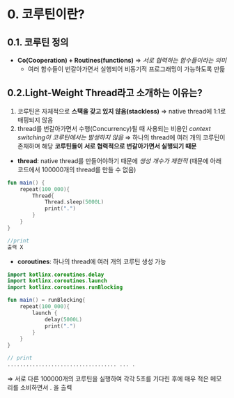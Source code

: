 # 0. 코루틴이란?

## 0.1. 코루틴 정의
- **Co(Cooperation) + Routines(functions)** ⇒ *서로 협력하는 함수들이라는 의미*
    - 여러 함수들이 번갈아가면서 실행되어 비동기적 프로그래밍이 가능하도록 만듦

## 0.2.Light-Weight Thread라고 소개하는 이유는? 
1. 코루틴은 자체적으로 **스택을 갖고 있지 않음(stackless)** ⇒ native thread에 1:1로 매핑되지 않음
2. thread를 번갈아가면서 수행(Concurrency)될 때 사용되는 비용인 *context switching이 코루틴에서는 발생하지 않음* ⇒ 하나의 thread에 여러 개의 코루틴이 존재하며 
해당 **코루틴들이 서로 협력적으로 번갈아가면서 실행되기 때문**

- **thread**: native thread를 만들어야하기 때문에 *생성 개수가 제한적* (때문에 아래 코드에서 100000개의 thread를 만들 수 없음)
```kotlin
fun main() {
    repeat(100_000){
        Thread{
            Thread.sleep(5000L)
            print(".")
        }
    }
}

//print
출력 X
```

- **coroutines**: 하나의 thread에 여러 개의 코루틴 생성 가능
```kotlin
import kotlinx.coroutines.delay
import kotlinx.coroutines.launch
import kotlinx.coroutines.runBlocking

fun main() = runBlocking{
    repeat(100_000){
        launch {
            delay(5000L)
            print(".")
        }
    }
}

// print
................................... ... . 
```
⇒ 서로 다른 100000개의 코루틴을 실행하여 각각 5초를 기다린 후에 매우 적은 메모리를 소비하면서 . 을 출력
